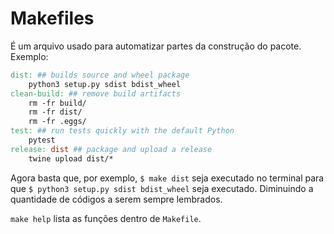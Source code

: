 # Makefiles

É um arquivo usado para automatizar partes da construção do pacote. Exemplo:
```Makefile
dist: ## builds source and wheel package
    python3 setup.py sdist bdist_wheel
clean-build: ## remove build artifacts
    rm -fr build/
    rm -fr dist/
    rm -fr .eggs/
test: ## run tests quickly with the default Python
    pytest
release: dist ## package and upload a release
    twine upload dist/*
```

Agora basta que, por exemplo, `$ make dist` seja executado no terminal para que `$ python3 setup.py sdist bdist_wheel` seja executado. Diminuindo a quantidade de códigos a serem sempre lembrados.

`make help` lista as funções dentro de `Makefile`.